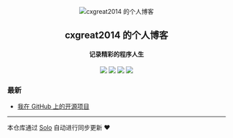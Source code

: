 <p align="center"><img alt="cxgreat2014 的个人博客" src="https://static.b3log.org/images/brand/solo-32.png"></p><h2 align="center">
cxgreat2014 的个人博客
</h2>

<h4 align="center">记录精彩的程序人生</h4>
<p align="center"><a title="cxgreat2014 的个人博客" target="_blank" href="https://github.com/cxgreat2014/solo-blog"><img src="https://img.shields.io/github/last-commit/cxgreat2014/solo-blog.svg?style=flat-square&color=FF9900"></a>
<a title="GitHub repo size in bytes" target="_blank" href="https://github.com/cxgreat2014/solo-blog"><img src="https://img.shields.io/github/repo-size/cxgreat2014/solo-blog.svg?style=flat-square"></a>
<a title="Solo Version" target="_blank" href="https://github.com/b3log/solo/releases"><img src="https://img.shields.io/badge/solo-3.6.5-f1e05a.svg?style=flat-square&color=blueviolet"></a>
<a title="Hits" target="_blank" href="https://github.com/b3log/hits"><img src="https://hits.b3log.org/cxgreat2014/solo-blog.svg"></a></p>

### 最新

* [我在 GitHub 上的开源项目](http://dev.boshanlu.com:32793/my-github-repos)



---

本仓库通过 [Solo](https://github.com/b3log/solo) 自动进行同步更新 ❤️ 